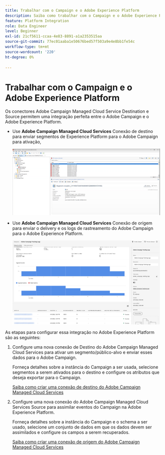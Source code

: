 ```yaml
---
title: Trabalhar com o Campaign e o Adobe Experience Platform
description: Saiba como trabalhar com o Campaign e o Adobe Experience Platform
feature: Platform Integration
role: Data Engineer
level: Beginner
exl-id: 21cf5611-ccaa-4e83-8891-a1a2353515aa
source-git-commit: 77ec01aaba1e50676bed57f503a9e4e8bb1fe54c
workflow-type: tm+mt
source-wordcount: '220'
ht-degree: 0%

---
```


# Trabalhar com o Campaign e o Adobe Experience Platform

Os conectores Adobe Campaign Managed Cloud Service Destination e Source permitem uma integração perfeita entre o Adobe Campaign e o Adobe Experience Platform.

* Use **Adobe Campaign Managed Cloud Services** Conexão de destino para enviar segmentos de Experience Platform para o Adobe Campaign para ativação,

   ![](assets/aep-destination.png)

* Use **Adobe Campaign Managed Cloud Services** Conexão de origem para enviar o delivery e os logs de rastreamento do Adobe Campaign para o Adobe Experience Platform.

   ![](assets/aep-logs.png)

As etapas para configurar essa integração no Adobe Experience Platform são as seguintes:

1. Configure uma nova conexão de Destino do Adobe Campaign Managed Cloud Services para ativar um segmento/público-alvo e enviar esses dados para o Adobe Campaign.

   Forneça detalhes sobre a instância do Campaign a ser usada, selecione segmentos a serem ativados para o destino e configure os atributos que deseja exportar para o Campaign.

   [Saiba como criar uma conexão de destino do Adobe Campaign Managed Cloud Services](https://www.adobe.com/go/destinations-adobe-campaign-managed-cloud-services-en)

1. Configure uma nova conexão do Adobe Campaign Managed Cloud Services Source para assimilar eventos do Campaign na Adobe Experience Platform.

   Forneça detalhes sobre a instância do Campaign e o schema a ser usado, selecione um conjunto de dados em que os dados devem ser assimilados e configure os campos a serem recuperados.

   [Saiba como criar uma conexão de origem do Adobe Campaign Managed Cloud Services](https://www.adobe.com/go/sources-campaign-ui-en)
